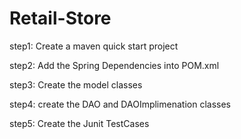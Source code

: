 # Retail-Store

step1: Create a maven quick start project

step2: Add the Spring Dependencies into POM.xml

step3: Create the model classes

step4: create the DAO and DAOImplimenation classes

step5: Create the Junit TestCases


